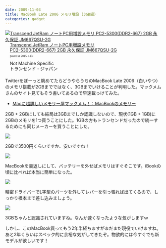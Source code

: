```yaml
---
date: 2009-11-03
title: MacBook Late 2006 メモリ増設 (3GB編)
categories: gadget
---
```


<div class="azlink-box" style="margin-bottom:0px"><div class="azlink-image" style="float:left"><a href="http://www.amazon.co.jp/exec/obidos/ASIN/B000Y9KLTW/warikiru-22/" name="azlinklink" target="_blank"><img src="http://ecx.images-amazon.com/images/I/51hPn7Rx6qL._SL160_.jpg" alt="Transcend JetRam ノートPC用増設メモリ PC2-5300(DDR2-667) 2GB 永久保証 JM667QSU-2G" style="border:none" /></a></div><div class="azlink-info" style="float:left;margin-left:15px;line-height:120%"><div class="azlink-name" style="margin-bottom:10px;line-height:120%"><a href="http://www.amazon.co.jp/exec/obidos/ASIN/B000Y9KLTW/warikiru-22/" name="azlinklink" target="_blank">Transcend JetRam ノートPC用増設メモリ<br> PC2-5300(DDR2-667) 2GB 永久保証 JM667QSU-2G</a><div class="azlink-powered-date" style="font-size:7pt;margin-top:5px;font-family:verdana;line-height:120%">posted at 2015.1.13</div></div><div class="azlink-detail">Not Machine Specific<br />トランセンド・ジャパン<br /></div><div class="azlink-link" style="margin-top:5px"></div></div><div class="azlink-footer" style="clear:left"></div></div>

Twitterをぼーっと眺めてたらどうやらうちのMacBook Late 2006（白いやつ）のメモリ搭載が2GBまでではなく、3GBまでいけることが判明した。マックメムさんのサイト見てもそう書いてあるので早速載っけてみた。

+ [Macに超詳しいメモリー屋マックメム！：MacBookのメモリー](http://www.macmem.com/mb.html)

2GB + 2GBにしても結局は3GBまでしか認識しないので、現状(1GB + 1GB)に2GBのメモリを1つ買うことにした。1GBの方もトランセンドだったので統一するためにも同じメーカーを買うことにした。

![](http://lh5.ggpht.com/_1drnogi3vdg/Su1zZOGbCVI/AAAAAAAAAps/9OXqjQbn1P0/1.jpg)

2GBで3500円くらいですか、安いですね！

![](http://lh3.ggpht.com/_1drnogi3vdg/Su1zZUccEsI/AAAAAAAAApw/CeKMSh_Y_gQ/2.jpg)

MacBookを裏返しにして、バッテリーを外せばメモリはすぐそこです。iBookの頃に比べれば本当に簡単になった。 

![](http://lh5.ggpht.com/_1drnogi3vdg/Su1zZV-eMSI/AAAAAAAAAp0/oSjpQzmoRfo/3.jpg)

精密ドライバーでL字型のパーツを外してレバーを引っ張れば出てくるので、しっかり根本まで差し込みましょう。

![](http://lh6.ggpht.com/_1drnogi3vdg/Su2PkgLio2I/AAAAAAAAAp4/zGzXS-IFnF4/4.png)

3GBちゃんと認識されていますね。なんか速くなったような気がしますｗ

しかし、このMacBook買ってもう2年半経ちますがまだまだ現役でいけますね。あと2年くらいはスペック的に余裕な気がしてきたぞ。物欲的には今すぐでも新モデルが欲しいです！




